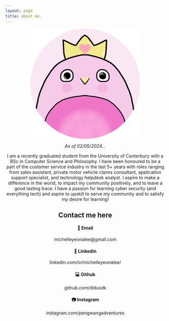 ```yaml
---
layout: page
title: about me.
---
```


<div style="text-align: center;">
  <img src="pengwangmimied.png" alt="Pink happy penguin" style="display: block; margin: auto;">
  <p></p>
  <em> As of 02/05/2024...</em>
  <p></p>
  <p>
    I am a recently graduated student from the University of Canterbury with a BSc in Computer Science and Philosophy. I have been honoured to be a part of the customer service industry in the last 5+ years with roles ranging from sales assistant, private motor vehicle claims consultant, application support specialist, and technology helpdesk analyst. I aspire to make a difference in the world, to impact my community positively, and to leave a good lasting trace. I have a passion for learning cyber security (and everything tech) and aspire to upskill to serve my community and to satisfy my desire for learning!
  </p>

  <h2>Contact me here</h2>

  <h4> 📧 Email </h4> michelleyeonalee@gmail.com

  <h4> 🤝 Linkedin </h4> linkedin.com/in/michelleyeonalee/

  <h4> 💻 Github </h4> github.com/dldusdk

  <h4> 📷 Instagram </h4> instagram.com/pengwangadventures  
</div>
